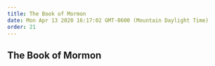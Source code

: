 ```yaml
---
title: The Book of Mormon
date: Mon Apr 13 2020 16:17:02 GMT-0600 (Mountain Daylight Time)
order: 21
---
```


## The Book of Mormon